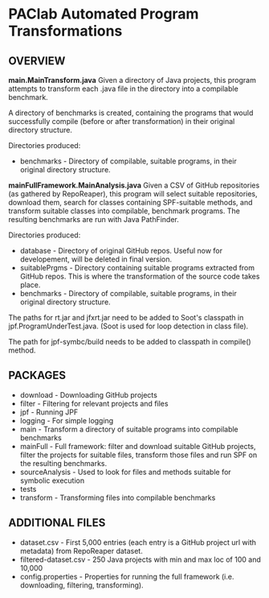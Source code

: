 # PAClab Automated Program Transformations

## OVERVIEW

**main.MainTransform.java** 
Given a directory of Java projects, this program attempts to transform each .java file in the directory into a compilable benchmark.
 
A directory of benchmarks is created, containing the programs that would successfully compile (before or after transformation) in their original directory structure. 

Directories produced:

 * benchmarks - Directory of compilable, suitable programs, in their original directory structure. 

**mainFullFramework.MainAnalysis.java**
Given a CSV of GitHub repositories (as gathered by RepoReaper), this program will select suitable repositories, download them, search for classes containing SPF-suitable methods, and transform suitable classes into compilable, benchmark programs. The resulting benchmarks are run with Java PathFinder. 

Directories produced:
 
 * database - Directory of original GitHub repos. Useful now for developement, will be deleted in final version.
 * suitablePrgms - Directory containing suitable programs extracted from GitHub repos. This is where the transformation of the source code takes place.
 * benchmarks - Directory of compilable, suitable programs, in their original directory structure. 
 
The paths for rt.jar and jfxrt.jar need to be added to Soot's classpath in jpf.ProgramUnderTest.java. (Soot is used for loop detection in class file). 

The path for jpf-symbc/build needs to be added to classpath in compile() method.

## PACKAGES

 * download - Downloading GitHub projects
 * filter - Filtering for relevant projects and files
 * jpf - Running JPF
 * logging - For simple logging
 * main - Transform a directory of suitable programs into compilable benchmarks
 * mainFull - Full framework: filter and download suitable GitHub projects, filter the projects for suitable files, transform those files and run SPF on the resulting benchmarks. 
 * sourceAnalysis - Used to look for files and methods suitable for symbolic execution
 * tests
 * transform - Transforming files into compilable benchmarks
 
## ADDITIONAL FILES

 * dataset.csv - First 5,000 entries (each entry is a GitHub project url with metadata) from RepoReaper dataset.
 * filtered-dataset.csv - 250 Java projects with min and max loc of 100 and 10,000
 * config.properties - Properties for running the full framework (i.e. downloading, filtering, transforming). 
